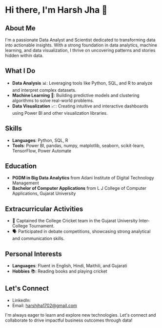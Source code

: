 # Hi there, I'm Harsh Jha 👋

## About Me
I'm a passionate Data Analyst and Scientist dedicated to transforming data into actionable insights. With a strong foundation in data analytics, machine learning, and data visualization, I thrive on uncovering patterns and stories hidden within data.

## What I Do
- **Data Analysis** 📊: Leveraging tools like Python, SQL, and R to analyze and interpret complex datasets.
- **Machine Learning** 🤖: Building predictive models and clustering algorithms to solve real-world problems.
- **Data Visualization** 📈: Creating intuitive and interactive dashboards using Power BI and other visualization libraries.

## Skills
- **Languages**: Python, SQL, R
- **Tools**: Power BI, pandas, numpy, matplotlib, seaborn, scikit-learn, TensorFlow, Power Automate

## Education
- **PGDM in Big Data Analytics** from Adani Institute of Digital Technology Management
- **Bachelor of Computer Applications** from L J College of Computer Applications, Gujarat University

## Extracurricular Activities
- 🏏 Captained the College Cricket team in the Gujarat University Inter-College Tournament.
- 🗣️ Participated in debate competitions, showcasing strong analytical and communication skills.

## Personal Interests
- **Languages**: Fluent in English, Hindi, Maithili, and Gujarati
- **Hobbies** 📚: Reading books and playing cricket

## Let's Connect
- LinkedIn: 
- Email: harshjha1702@gmail.com


I'm always eager to learn and explore new technologies. Let's connect and collaborate to drive impactful business outcomes through data!
